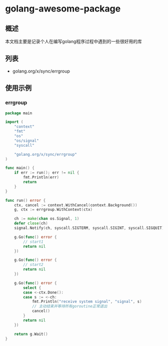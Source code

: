 # golang-awesome-package

## 概述

本文档主要是记录个人在编写golang程序过程中遇到的一些很好用的库

## 列表

- golang.org/x/sync/errgroup


## 使用示例

### errgroup

```go
package main

import (
	"context"
	"fmt"
	"os"
	"os/signal"
	"syscall"

	"golang.org/x/sync/errgroup"
)

func main() {
	if err := run(); err != nil {
		fmt.Println(err)
		return
	}
}

func run() error {
	ctx, cancel := context.WithCancel(context.Background())
	g, ctx := errgroup.WithContext(ctx)

	ch := make(chan os.Signal, 1)
	defer close(ch)
	signal.Notify(ch, syscall.SIGTERM, syscall.SIGINT, syscall.SIGQUIT)

	g.Go(func() error {
		// start1
		return nil
	})

	g.Go(func() error {
		// start2
		return nil
	})

	g.Go(func() error {
		select {
		case <-ctx.Done():
		case s := <-ch:
			fmt.Println("receive system signal", "signal", s)
			// 主动结束并等待所有goroutine正常退出
			cancel()
		}
		return nil
	})

	return g.Wait()
}
```
